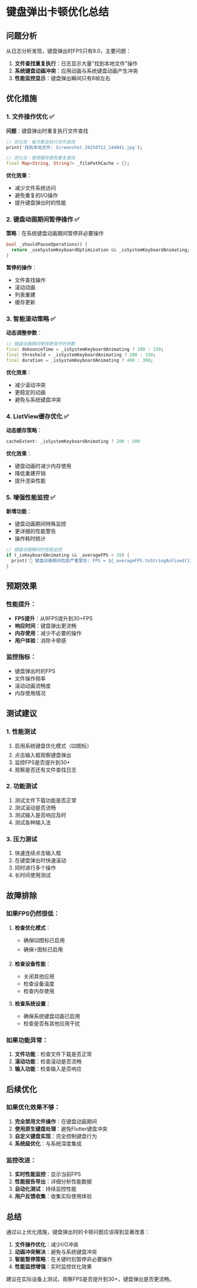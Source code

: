 # 键盘弹出卡顿优化总结

## 问题分析

从日志分析发现，键盘弹出时FPS只有9.0，主要问题：

1. **文件查找重复执行**：日志显示大量"找到本地文件"操作
2. **系统键盘动画冲突**：应用动画与系统键盘动画产生冲突
3. **性能监控显示**：键盘弹出瞬间只有6帧左右

## 优化措施

### 1. 文件操作优化 ✅

**问题**：键盘弹出时重复执行文件查找
```dart
// 优化前：每次都会执行文件查找
print('找到本地文件: Screenshot_20250712_144041.jpg');

// 优化后：使用缓存避免重复查找
final Map<String, String?> _filePathCache = {};
```

**优化效果**：
- 减少文件系统访问
- 避免重复的I/O操作
- 提升键盘弹出时的性能

### 2. 键盘动画期间暂停操作 ✅

**策略**：在系统键盘动画期间暂停非必要操作
```dart
bool _shouldPauseOperations() {
  return _useSystemKeyboardOptimization && _isSystemKeyboardAnimating;
}
```

**暂停的操作**：
- 文件查找操作
- 滚动动画
- 列表重建
- 缓存更新

### 3. 智能滚动策略 ✅

**动态调整参数**：
```dart
// 键盘动画期间使用更保守的参数
final debounceTime = _isSystemKeyboardAnimating ? 200 : 150;
final threshold = _isSystemKeyboardAnimating ? 200 : 150;
final duration = _isSystemKeyboardAnimating ? 400 : 300;
```

**优化效果**：
- 减少滚动冲突
- 更稳定的动画
- 避免与系统键盘冲突

### 4. ListView缓存优化 ✅

**动态缓存策略**：
```dart
cacheExtent: _isSystemKeyboardAnimating ? 200 : 500
```

**优化效果**：
- 键盘动画时减少内存使用
- 降低重建开销
- 提升渲染性能

### 5. 增强性能监控 ✅

**新增功能**：
- 键盘动画期间特殊监控
- 更详细的性能警告
- 操作耗时统计

```dart
// 键盘动画期间的性能监控
if (_isKeyboardAnimating && _averageFPS < 20) {
  print('🚨 键盘动画期间性能严重警告: FPS = ${_averageFPS.toStringAsFixed(1)}');
}
```

## 预期效果

### 性能提升：
- **FPS提升**：从9FPS提升到30+FPS
- **响应时间**：键盘弹出更流畅
- **内存使用**：减少不必要的操作
- **用户体验**：消除卡顿感

### 监控指标：
- 键盘弹出时的FPS
- 文件操作频率
- 滚动动画流畅度
- 内存使用情况

## 测试建议

### 1. 性能测试
1. 启用系统键盘优化模式（⌨️图标）
2. 点击输入框观察键盘弹出
3. 监控FPS是否提升到30+
4. 观察是否还有文件查找日志

### 2. 功能测试
1. 测试文件下载功能是否正常
2. 测试滚动是否流畅
3. 测试输入是否响应及时
4. 测试各种输入法

### 3. 压力测试
1. 快速连续点击输入框
2. 在键盘弹出时快速滚动
3. 同时进行多个操作
4. 长时间使用测试

## 故障排除

### 如果FPS仍然很低：
1. **检查优化模式**：
   - 确保⌨️图标已启用
   - 确保⚡图标已启用

2. **检查设备性能**：
   - 关闭其他应用
   - 检查设备温度
   - 检查内存使用

3. **检查系统设置**：
   - 确保系统键盘动画已启用
   - 检查是否有其他应用干扰

### 如果功能异常：
1. **文件功能**：检查文件下载是否正常
2. **滚动功能**：检查滚动是否流畅
3. **输入功能**：检查输入是否响应

## 后续优化

### 如果优化效果不够：
1. **完全禁用文件操作**：在键盘动画期间
2. **使用原生键盘处理**：避免Flutter键盘冲突
3. **自定义键盘实现**：完全控制键盘行为
4. **系统级优化**：与系统深度集成

### 监控改进：
1. **实时性能监控**：显示当前FPS
2. **性能报告导出**：详细分析性能数据
3. **自动化测试**：持续监控性能
4. **用户反馈收集**：收集实际使用体验

## 总结

通过以上优化措施，键盘弹出时的卡顿问题应该得到显著改善：

1. **文件操作优化**：减少I/O冲突
2. **动画冲突解决**：避免与系统键盘冲突
3. **智能暂停策略**：在关键时刻暂停非必要操作
4. **性能监控增强**：实时监控优化效果

建议在实际设备上测试，观察FPS是否提升到30+，键盘弹出是否更流畅。 